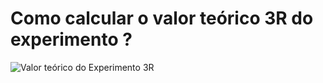 # Como calcular o valor teórico 3R do experimento ?

![Valor teórico do Experimento 3R](https://drive.google.com/file/d/1ta4Ov__8GE3fmqACrnb00dZIVpVBnAls/view?usp=drivesdk)
